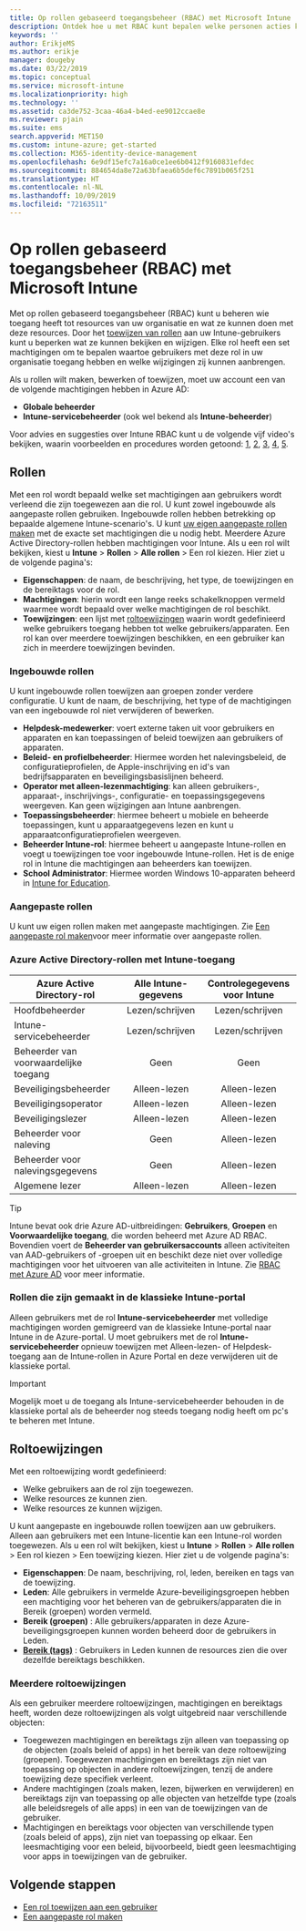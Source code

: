 ```yaml
---
title: Op rollen gebaseerd toegangsbeheer (RBAC) met Microsoft Intune
description: Ontdek hoe u met RBAC kunt bepalen welke personen acties kunnen uitvoeren en wijzigingen kunnen aanbrengen in Microsoft Intune.
keywords: ''
author: ErikjeMS
ms.author: erikje
manager: dougeby
ms.date: 03/22/2019
ms.topic: conceptual
ms.service: microsoft-intune
ms.localizationpriority: high
ms.technology: ''
ms.assetid: ca3de752-3caa-46a4-b4ed-ee9012ccae8e
ms.reviewer: pjain
ms.suite: ems
search.appverid: MET150
ms.custom: intune-azure; get-started
ms.collection: M365-identity-device-management
ms.openlocfilehash: 6e9df15efc7a16a0ce1ee6b0412f9160831efdec
ms.sourcegitcommit: 884654da8e72a63bfaea6b5def6c7891b065f251
ms.translationtype: HT
ms.contentlocale: nl-NL
ms.lasthandoff: 10/09/2019
ms.locfileid: "72163511"
---
```

# <a name="role-based-access-control-rbac-with-microsoft-intune"></a>Op rollen gebaseerd toegangsbeheer (RBAC) met Microsoft Intune

Met op rollen gebaseerd toegangsbeheer (RBAC) kunt u beheren wie toegang heeft tot resources van uw organisatie en wat ze kunnen doen met deze resources.  Door het [toewijzen van rollen](assign-role.md) aan uw Intune-gebruikers kunt u beperken wat ze kunnen bekijken en wijzigen. Elke rol heeft een set machtigingen om te bepalen waartoe gebruikers met deze rol in uw organisatie toegang hebben en welke wijzigingen zij kunnen aanbrengen.

Als u rollen wilt maken, bewerken of toewijzen, moet uw account een van de volgende machtigingen hebben in Azure AD:
- **Globale beheerder**
- **Intune-servicebeheerder** (ook wel bekend als **Intune-beheerder**)

Voor advies en suggesties over Intune RBAC kunt u de volgende vijf video's bekijken, waarin voorbeelden en procedures worden getoond: [1](https://www.youtube.com/watch?v=5deXLMLcnKY), [2](https://www.youtube.com/watch?v=38dnMBLuxbQ), [3](https://www.youtube.com/watch?v=6vqg9cAkMbY), [4](https://www.youtube.com/watch?v=5yOLajFFMHE), [5](https://www.youtube.com/watch?v=P5DDvsSF4Wk).

## <a name="roles"></a>Rollen
Met een rol wordt bepaald welke set machtigingen aan gebruikers wordt verleend die zijn toegewezen aan die rol.
U kunt zowel ingebouwde als aangepaste rollen gebruiken. Ingebouwde rollen hebben betrekking op bepaalde algemene Intune-scenario's. U kunt [uw eigen aangepaste rollen maken](create-custom-role.md) met de exacte set machtigingen die u nodig hebt. Meerdere Azure Active Directory-rollen hebben machtigingen voor Intune.
Als u een rol wilt bekijken, kiest u **Intune** > **Rollen** > **Alle rollen** > Een rol kiezen. Hier ziet u de volgende pagina's:

- **Eigenschappen**: de naam, de beschrijving, het type, de toewijzingen en de bereiktags voor de rol. 
- **Machtigingen**: hierin wordt een lange reeks schakelknoppen vermeld waarmee wordt bepaald over welke machtigingen de rol beschikt.
- **Toewijzingen**: een lijst met [roltoewijzingen]( assign-role.md) waarin wordt gedefinieerd welke gebruikers toegang hebben tot welke gebruikers/apparaten. Een rol kan over meerdere toewijzingen beschikken, en een gebruiker kan zich in meerdere toewijzingen bevinden.

### <a name="built-in-roles"></a>Ingebouwde rollen
U kunt ingebouwde rollen toewijzen aan groepen zonder verdere configuratie. U kunt de naam, de beschrijving, het type of de machtigingen van een ingebouwde rol niet verwijderen of bewerken.

- **Helpdesk-medewerker**: voert externe taken uit voor gebruikers en apparaten en kan toepassingen of beleid toewijzen aan gebruikers of apparaten.
- **Beleid- en profielbeheerder**: Hiermee worden het nalevingsbeleid, de configuratieprofielen, de Apple-inschrijving en id's van bedrijfsapparaten en beveiligingsbasislijnen beheerd.
- **Operator met alleen-lezenmachtiging**: kan alleen gebruikers-, apparaat-, inschrijvings-, configuratie- en toepassingsgegevens weergeven. Kan geen wijzigingen aan Intune aanbrengen.
- **Toepassingsbeheerder**: hiermee beheert u mobiele en beheerde toepassingen, kunt u apparaatgegevens lezen en kunt u apparaatconfiguratieprofielen weergeven.
- **Beheerder Intune-rol**: hiermee beheert u aangepaste Intune-rollen en voegt u toewijzingen toe voor ingebouwde Intune-rollen. Het is de enige rol in Intune die machtigingen aan beheerders kan toewijzen.
- **School Administrator**: Hiermee worden Windows 10-apparaten beheerd in [Intune for Education](../introduction-intune-education.md).

### <a name="custom-roles"></a>Aangepaste rollen
U kunt uw eigen rollen maken met aangepaste machtigingen. Zie [Een aangepaste rol maken](create-custom-role.md)voor meer informatie over aangepaste rollen.

### <a name="azure-active-directory-roles-with-intune-access"></a>Azure Active Directory-rollen met Intune-toegang
| Azure Active Directory-rol | Alle Intune-gegevens | Controlegegevens voor Intune |
| --- | :---: | :---: |
| Hoofdbeheerder | Lezen/schrijven | Lezen/schrijven |
| Intune-servicebeheerder | Lezen/schrijven | Lezen/schrijven |
| Beheerder van voorwaardelijke toegang | Geen | Geen |
| Beveiligingsbeheerder | Alleen-lezen | Alleen-lezen |
| Beveiligingsoperator | Alleen-lezen | Alleen-lezen |
| Beveiligingslezer | Alleen-lezen | Alleen-lezen |
| Beheerder voor naleving | Geen | Alleen-lezen |
| Beheerder voor nalevingsgegevens | Geen | Alleen-lezen |
| Algemene lezer | Alleen-lezen | Alleen-lezen |

> [!TIP]
> Intune bevat ook drie Azure AD-uitbreidingen: **Gebruikers**, **Groepen** en **Voorwaardelijke toegang**, die worden beheerd met Azure AD RBAC. Bovendien voert de **Beheerder van gebruikersaccounts** alleen activiteiten van AAD-gebruikers of -groepen uit en beschikt deze niet over volledige machtigingen voor het uitvoeren van alle activiteiten in Intune. Zie [RBAC met Azure AD](https://docs.microsoft.com/azure/active-directory/active-directory-assign-admin-roles) voor meer informatie.
### <a name="roles-created-in-the-intune-classic-portal"></a>Rollen die zijn gemaakt in de klassieke Intune-portal
Alleen gebruikers met de rol **Intune-servicebeheerder** met volledige machtigingen worden gemigreerd van de klassieke Intune-portal naar Intune in de Azure-portal. U moet gebruikers met de rol **Intune-servicebeheerder** opnieuw toewijzen met Alleen-lezen- of Helpdesk-toegang aan de Intune-rollen in Azure Portal en deze verwijderen uit de klassieke portal.
> [!IMPORTANT]
> Mogelijk moet u de toegang als Intune-servicebeheerder behouden in de klassieke portal als de beheerder nog steeds toegang nodig heeft om pc's te beheren met Intune.

## <a name="role-assignments"></a>Roltoewijzingen
Met een roltoewijzing wordt gedefinieerd:

- Welke gebruikers aan de rol zijn toegewezen.
- Welke resources ze kunnen zien.
- Welke resources ze kunnen wijzigen.

U kunt aangepaste en ingebouwde rollen toewijzen aan uw gebruikers. Alleen aan gebruikers met een Intune-licentie kan een Intune-rol worden toegewezen.
Als u een rol wilt bekijken, kiest u **Intune** > **Rollen** > **Alle rollen** > Een rol kiezen > Een toewijzing kiezen. Hier ziet u de volgende pagina's:

- **Eigenschappen**: De naam, beschrijving, rol, leden, bereiken en tags van de toewijzing.
- **Leden**: Alle gebruikers in vermelde Azure-beveiligingsgroepen hebben een machtiging voor het beheren van de gebruikers/apparaten die in Bereik (groepen) worden vermeld.
- **Bereik (groepen)** : Alle gebruikers/apparaten in deze Azure-beveiligingsgroepen kunnen worden beheerd door de gebruikers in Leden.
- **[Bereik (tags)](scope-tags.md)** : Gebruikers in Leden kunnen de resources zien die over dezelfde bereiktags beschikken.

### <a name="multiple-role-assignments"></a>Meerdere roltoewijzingen
Als een gebruiker meerdere roltoewijzingen, machtigingen en bereiktags heeft, worden deze roltoewijzingen als volgt uitgebreid naar verschillende objecten:

- Toegewezen machtigingen en bereiktags zijn alleen van toepassing op de objecten (zoals beleid of apps) in het bereik van deze roltoewijzing (groepen). Toegewezen machtigingen en bereiktags zijn niet van toepassing op objecten in andere roltoewijzingen, tenzij de andere toewijzing deze specifiek verleent.
- Andere machtigingen (zoals maken, lezen, bijwerken en verwijderen) en bereiktags zijn van toepassing op alle objecten van hetzelfde type (zoals alle beleidsregels of alle apps) in een van de toewijzingen van de gebruiker.
- Machtigingen en bereiktags voor objecten van verschillende typen (zoals beleid of apps), zijn niet van toepassing op elkaar. Een leesmachtiging voor een beleid, bijvoorbeeld, biedt geen leesmachtiging voor apps in toewijzingen van de gebruiker.

## <a name="next-steps"></a>Volgende stappen
- [Een rol toewijzen aan een gebruiker](assign-role.md)
- [Een aangepaste rol maken](create-custom-role.md)
